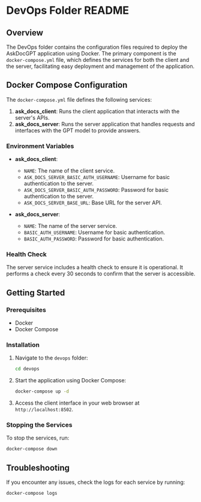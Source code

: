 # DevOps Folder README

## Overview
The DevOps folder contains the configuration files required to deploy the AskDocGPT application using Docker. The primary component is the `docker-compose.yml` file, which defines the services for both the client and the server, facilitating easy deployment and management of the application.

## Docker Compose Configuration
The `docker-compose.yml` file defines the following services:

1. **ask_docs_client**: Runs the client application that interacts with the server's APIs.
2. **ask_docs_server**: Runs the server application that handles requests and interfaces with the GPT model to provide answers.

### Environment Variables
- **ask_docs_client**:
  - `NAME`: The name of the client service.
  - `ASK_DOCS_SERVER_BASIC_AUTH_USERNAME`: Username for basic authentication to the server.
  - `ASK_DOCS_SERVER_BASIC_AUTH_PASSWORD`: Password for basic authentication to the server.
  - `ASK_DOCS_SERVER_BASE_URL`: Base URL for the server API.

- **ask_docs_server**:
  - `NAME`: The name of the server service.
  - `BASIC_AUTH_USERNAME`: Username for basic authentication.
  - `BASIC_AUTH_PASSWORD`: Password for basic authentication.

### Health Check
The server service includes a health check to ensure it is operational. It performs a check every 30 seconds to confirm that the server is accessible.

## Getting Started

### Prerequisites
- Docker
- Docker Compose

### Installation
1. Navigate to the `devops` folder:
   ```bash
   cd devops
   ```

2. Start the application using Docker Compose:
   ```bash
   docker-compose up -d
   ```

3. Access the client interface in your web browser at `http://localhost:8502`.

### Stopping the Services
To stop the services, run:
```bash
docker-compose down
```

## Troubleshooting
If you encounter any issues, check the logs for each service by running:
```bash
docker-compose logs
```